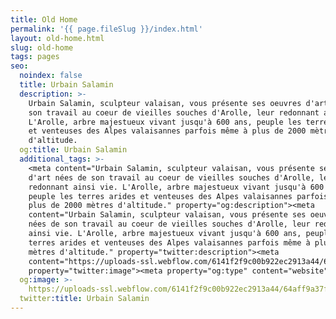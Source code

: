 ```yaml
---
title: Old Home
permalink: '{{ page.fileSlug }}/index.html'
layout: old-home.html
slug: old-home
tags: pages
seo:
  noindex: false
  title: Urbain Salamin
  description: >-
    Urbain Salamin, sculpteur valaisan, vous présente ses oeuvres d'art nées de
    son travail au coeur de vieilles souches d'Arolle, leur redonnant ainsi vie.
    L'Arolle, arbre majestueux vivant jusqu'à 600 ans, peuple les terres arides
    et venteuses des Alpes valaisannes parfois même à plus de 2000 mètres
    d'altitude.
  og:title: Urbain Salamin
  additional_tags: >-
    <meta content="Urbain Salamin, sculpteur valaisan, vous présente ses oeuvres
    d'art nées de son travail au coeur de vieilles souches d'Arolle, leur
    redonnant ainsi vie. L'Arolle, arbre majestueux vivant jusqu'à 600 ans,
    peuple les terres arides et venteuses des Alpes valaisannes parfois même à
    plus de 2000 mètres d'altitude." property="og:description"><meta
    content="Urbain Salamin, sculpteur valaisan, vous présente ses oeuvres d'art
    nées de son travail au coeur de vieilles souches d'Arolle, leur redonnant
    ainsi vie. L'Arolle, arbre majestueux vivant jusqu'à 600 ans, peuple les
    terres arides et venteuses des Alpes valaisannes parfois même à plus de 2000
    mètres d'altitude." property="twitter:description"><meta
    content="https://uploads-ssl.webflow.com/6141f2f9c00b922ec2913a44/64aff9a37fdb8745b1e7da76_open-graph.jpg"
    property="twitter:image"><meta property="og:type" content="website">
  og:image: >-
    https://uploads-ssl.webflow.com/6141f2f9c00b922ec2913a44/64aff9a37fdb8745b1e7da76_open-graph.jpg
  twitter:title: Urbain Salamin
---
```



